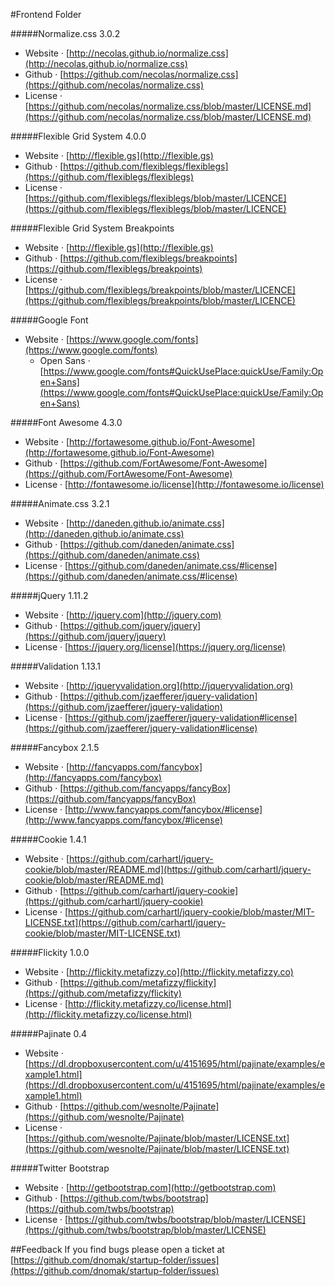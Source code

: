#Frontend Folder

#####Normalize.css 3.0.2
- Website · [http://necolas.github.io/normalize.css](http://necolas.github.io/normalize.css)
- Github · [https://github.com/necolas/normalize.css](https://github.com/necolas/normalize.css)
- License · [https://github.com/necolas/normalize.css/blob/master/LICENSE.md](https://github.com/necolas/normalize.css/blob/master/LICENSE.md)

#####Flexible Grid System 4.0.0
- Website · [http://flexible.gs](http://flexible.gs)
- Github · [https://github.com/flexiblegs/flexiblegs](https://github.com/flexiblegs/flexiblegs)
- License · [https://github.com/flexiblegs/flexiblegs/blob/master/LICENCE](https://github.com/flexiblegs/flexiblegs/blob/master/LICENCE)

#####Flexible Grid System Breakpoints
- Website · [http://flexible.gs](http://flexible.gs)
- Github · [https://github.com/flexiblegs/breakpoints](https://github.com/flexiblegs/breakpoints)
- License · [https://github.com/flexiblegs/breakpoints/blob/master/LICENCE](https://github.com/flexiblegs/breakpoints/blob/master/LICENCE)

#####Google Font
- Website · [https://www.google.com/fonts](https://www.google.com/fonts)
  - Open Sans · [https://www.google.com/fonts#QuickUsePlace:quickUse/Family:Open+Sans](https://www.google.com/fonts#QuickUsePlace:quickUse/Family:Open+Sans)

#####Font Awesome 4.3.0
- Website · [http://fortawesome.github.io/Font-Awesome](http://fortawesome.github.io/Font-Awesome)
- Github · [https://github.com/FortAwesome/Font-Awesome](https://github.com/FortAwesome/Font-Awesome)
- License · [http://fontawesome.io/license](http://fontawesome.io/license)

#####Animate.css 3.2.1
- Website · [http://daneden.github.io/animate.css](http://daneden.github.io/animate.css)
- Github · [https://github.com/daneden/animate.css](https://github.com/daneden/animate.css)
- License · [https://github.com/daneden/animate.css/#license](https://github.com/daneden/animate.css/#license)

#####jQuery 1.11.2
- Website · [http://jquery.com](http://jquery.com)
- Github · [https://github.com/jquery/jquery](https://github.com/jquery/jquery)
- License · [https://jquery.org/license](https://jquery.org/license)

#####Validation 1.13.1
- Website · [http://jqueryvalidation.org](http://jqueryvalidation.org)
- Github · [https://github.com/jzaefferer/jquery-validation](https://github.com/jzaefferer/jquery-validation)
- License · [https://github.com/jzaefferer/jquery-validation#license](https://github.com/jzaefferer/jquery-validation#license)

#####Fancybox 2.1.5
- Website · [http://fancyapps.com/fancybox](http://fancyapps.com/fancybox)
- Github · [https://github.com/fancyapps/fancyBox](https://github.com/fancyapps/fancyBox)
- License · [http://www.fancyapps.com/fancybox/#license](http://www.fancyapps.com/fancybox/#license)

#####Cookie 1.4.1
- Website · [https://github.com/carhartl/jquery-cookie/blob/master/README.md](https://github.com/carhartl/jquery-cookie/blob/master/README.md)
- Github · [https://github.com/carhartl/jquery-cookie](https://github.com/carhartl/jquery-cookie)
- License · [https://github.com/carhartl/jquery-cookie/blob/master/MIT-LICENSE.txt](https://github.com/carhartl/jquery-cookie/blob/master/MIT-LICENSE.txt)

#####Flickity 1.0.0
- Website · [http://flickity.metafizzy.co](http://flickity.metafizzy.co)
- Github · [https://github.com/metafizzy/flickity](https://github.com/metafizzy/flickity)
- License · [http://flickity.metafizzy.co/license.html](http://flickity.metafizzy.co/license.html)

#####Pajinate 0.4
- Website · [https://dl.dropboxusercontent.com/u/4151695/html/pajinate/examples/example1.html](https://dl.dropboxusercontent.com/u/4151695/html/pajinate/examples/example1.html)
- Github · [https://github.com/wesnolte/Pajinate](https://github.com/wesnolte/Pajinate)
- License · [https://github.com/wesnolte/Pajinate/blob/master/LICENSE.txt](https://github.com/wesnolte/Pajinate/blob/master/LICENSE.txt)

#####Twitter Bootstrap
- Website · [http://getbootstrap.com](http://getbootstrap.com)
- Github · [https://github.com/twbs/bootstrap](https://github.com/twbs/bootstrap)
- License · [https://github.com/twbs/bootstrap/blob/master/LICENSE](https://github.com/twbs/bootstrap/blob/master/LICENSE)

##Feedback
If you find bugs please open a ticket at [https://github.com/dnomak/startup-folder/issues](https://github.com/dnomak/startup-folder/issues)
